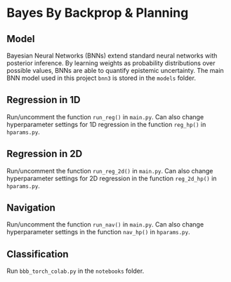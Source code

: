 # Bayes By Backprop & Planning

## Model
Bayesian Neural Networks (BNNs) extend standard neural networks with posterior inference. By learning weights as probability distributions over possible values, BNNs are able to quantify epistemic uncertainty. The main BNN model used in this project `bnn3` is stored in the `models` folder. 

## Regression in 1D
Run/uncomment the function `run_reg()` in `main.py`. Can also change hyperparameter settings for 1D regression in the function `reg_hp()` in `hparams.py`.

## Regression in 2D
Run/uncomment the function `run_reg_2d()` in `main.py`. Can also change hyperparameter settings for 2D regression in the function `reg_2d_hp()` in `hparams.py`.

## Navigation
Run/uncomment the function `run_nav()` in `main.py`. Can also change hyperparameter settings in the function `nav_hp()` in `hparams.py`. 

## Classification
Run `bbb_torch_colab.py` in the `notebooks` folder. 
